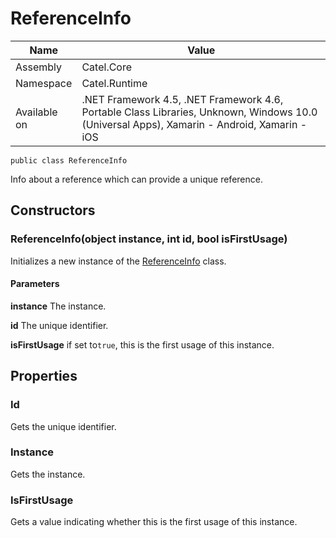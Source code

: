 

# ReferenceInfo

Name|Value
---|---
Assembly|Catel.Core
Namespace|Catel.Runtime
Available on|.NET Framework 4.5, .NET Framework 4.6, Portable Class Libraries, Unknown, Windows 10.0 (Universal Apps), Xamarin - Android, Xamarin - iOS

```
public class ReferenceInfo
```

Info about a reference which can provide a unique reference.



## Constructors

### ReferenceInfo(object instance, int id, bool isFirstUsage)

Initializes a new instance of the [ReferenceInfo](#) class.

#### Parameters

**instance**
The instance.

**id**
The unique identifier.

**isFirstUsage**
if set to`true`, this is the first usage of this instance.



## Properties

### Id

Gets the unique identifier.



### Instance

Gets the instance.



### IsFirstUsage

Gets a value indicating whether this is the first usage of this instance.



